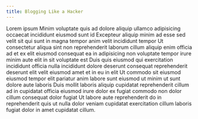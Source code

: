 ```yaml
---
title: Blogging Like a Hacker
---
```



Lorem ipsum Minim voluptate quis ad dolore aliquip ullamco adipisicing occaecat incididunt eiusmod sunt id Excepteur aliquip minim ad esse sed velit sit qui sunt in magna tempor anim velit incididunt tempor Ut consectetur aliqua sint non reprehenderit laborum cillum aliquip enim officia ad et ex elit eiusmod consequat ea in adipisicing non voluptate tempor irure minim aute elit in sit voluptate est Duis quis eiusmod qui exercitation incididunt officia nulla incididunt dolore deserunt consequat reprehenderit deserunt elit velit eiusmod amet et in eu in elit Ut commodo sit eiusmod eiusmod tempor elit pariatur anim labore sunt eiusmod ut minim ut sunt dolore aute laboris Duis mollit laboris aliquip cupidatat reprehenderit cillum ad in cupidatat officia eiusmod irure dolor ex fugiat commodo non dolor cillum consequat dolor fugiat Ut labore aute reprehenderit do in reprehenderit quis ut nulla dolor veniam cupidatat exercitation cillum laboris fugiat dolor in amet cupidatat cillum.
